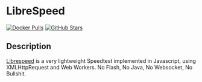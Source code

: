 # LibreSpeed

[![Docker Pulls](https://img.shields.io/docker/pulls/linuxserver/librespeed?style=flat-square&color=607D8B&label=docker%20pulls&logo=docker)](https://hub.docker.com/r/linuxserver/librespeed)
[![GitHub Stars](https://img.shields.io/github/stars/linuxserver/docker-librespeed?style=flat-square&color=607D8B&label=github%20stars&logo=github)](https://github.com/linuxserver/docker-librespeed)

## Description

[Librespeed](https://github.com/librespeed/speedtest) is a very lightweight Speedtest implemented in Javascript, using XMLHttpRequest and Web Workers. No Flash, No Java, No Websocket, No Bullshit.
